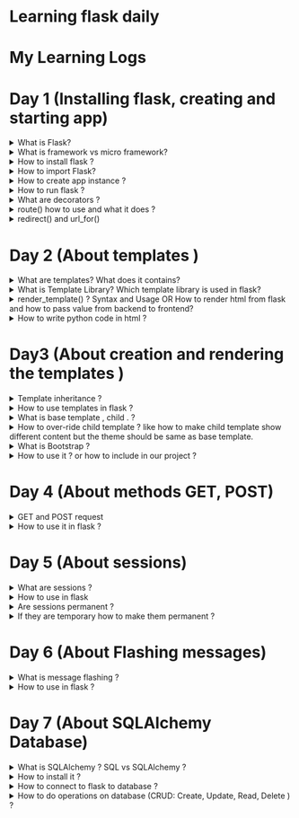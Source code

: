 # Learning flask daily

# My Learning Logs

# Day 1 (Installing flask, creating and starting app)
<details>
<summary> What is Flask? </summary>
Its a python micro-framework to develop web application.
</details>

<details>
<summary> What is framework vs micro framework?</summary>

<b>Web Framework</b> - Collection of libraries and modules, so a developer doesnt need to worry about low-level details like thread management, protocol etc

<b>Micro Framework</b> - Mimimalistic version of full fledged framework. But flask has extentions to parts where there are limitations.

</details>

<details>
<summary> How to install flask ? </summary>
Create virtualenvironment - why? to manage package dependencies

`# virtualenv venv`

Activate the virtual environment

`# source venv/bin/activate`

Install flask

`#pip3 install flask`

</details>

<details>
<summary> How to import Flask? </summary>

Add this line to the beginning of .py file

`from flask import Flask`

</details>

<details>
<summary> How to create app instance ? </summary>

After import flask we can create app instance 

`app = flask(__name__)`

</details>

<details>
<summary> How to run flask ? </summary>

Just like how we run normal python files

`python3 filename.py`

</details>

<details>
<summary> What are decorators ?</summary>
In python, decorators are function that take function as argument and returns another function.

Example

```
from flask import Flask

app = Flask(__name__)

@app.route("/")
def home():
    return "This is home page"

if __name__ == "__main__":
    app.run(debug=True)
```

</details>

<details>
<summary> route() how to use and what it does ? </summary>

`route()` is a decorator in flask. 

<b>How to use it :</b>

```
@app.route("/")
def home():
    return "Home page"
```

<b>What it does:</b>

Adds endpoint to app object
</details>


<details>
<summary> redirect() and url_for() </summary>

`redirect()` : Flask function to redirect the users to specified URL 

`url_for()` : Flask function, for creating a URL to prevent the overhead of having to change URLs throughout the application.

<b>Usage</b>

```
@app.route("/not_allowed")
def not_allowed():
    return "<h1> This page is restricted for normal user</h1>"

@app.route("/admin")
def admin():
    return redirect(url_for("not_allowed"))
```
</details>

# Day 2 (About templates )

<details>
<summary> What are templates? What does it contains? </summary>

`templates` is a directory, which contains static files like HTML. CSS and JS files will be under static folder 

And it also contains placeholders for dynamic values( for eg: using jinja expression to get values from flask to html files)

</details>

<details>
<summary> What is Template Library? Which template library is used in flask? </summary>

</details>

<details>
<summary> render_template() ? Syntax and Usage OR How to render html from flask and how to pass value from backend to frontend? </summary>

`render_template()` - function which renders frontend files(HTML, CSS) to user's web browser. 

```
from flask import Flask, render_template

app = Flask(__name__)

@app.route("/")
def home():
    return render_template("templates/index.html")

@app.route("/<usr>")
def user(usr):
    return render_template("templates/display.html", content=usr, msg="Hello")
```

</details>

<details>
<summary> How to write python code in html ?</summary>

We use <b>Jinja expressions</b> to write kindaa python code in templates/*.html files

<b>Example</b> 

display.html

```
<html>
<head> 
    <title> Displays your name </title>
</head>
<body>
    {% for x in range(10) %}
        <p> {{msg}} {{usr}}
    {% endfor %}
</body>
</html>
```
</details>


# Day3 (About creation and rendering the templates )

<details> 
<summary> Template inheritance ?  </summary>

Templates are like, writing a blueprint.
Rather than typing all the contents again and again, we are only typing the changed contents and inheriting the contents that is common across the web pages

</details>

<details> 
<summary> How to use templates in flask ? </summary>

<b>Creation of templates</b>
Under `templates` directory we can create templates in flask. for example base.html etc so child pages can inherit base.html

</details>

<details> 
<summary>What is base template , child . ? </summary>

Base template = like a master file, how entire website/webpages should look like. Purpose if for website uniformity (like theme in vague terms)

Child - webpages that inherit from the base template

base.html -> index.html
</details>


<details> 
<summary>How to over-ride child template ? like how to make child template show different content but the theme
should be same as base template. </summary>

<b>in base.html</b>

<title> {% block title %}{% endblock %} </title>

<body>
{% block content %}{% endblock %}  
</body>

<b>in child.html</b>
{% extends "base.html" %}
{% block title %}Welcome to child page {% endblock %}
{% block content%}

<h1>This is child!</h1>

{% endblock %} 

</details>


<details> 
<summary> What is Bootstrap ? </summary>

For styling, kind of advanced version of CSS
</details>

<details> 
<summary> How to use it ? or how to include in our project ? </summary>

</details>

# Day 4 (About methods GET, POST)
<details> 
<summary> GET and POST request </summary>

</details>
 
<details> 
<summary> How to use it in flask ? </summary>

<b>Import the package(request)</b> 

from flask import request

<b>Usage:</b>

Say this is the html file

<b>login.html</b>

```
<form>
	<p>Username</p> 
		<input type="text" name="nm">
	<p>Password</p>
		<input type="password" name="ps">
	<input type="submit" value="Login">	
	
</form>
```

<b>in day4.py</b> 

```
from flask import request

@app.route("/login")
def login():
	if request.method == "POST":
		username = request.form("nm")
		password = request.form("ps")
		return f"{username} {password}"
```
</details>

# Day 5 (About sessions)

<details> 
<summary> What are sessions ? </summary>

Kind of Data structure to hold temporary values. In python, session is a dictonary.

</details>


<details> 
<summary> How to use in flask </summary>
	1. importing session 
	
	`from flask import session`

	2. Adding a secret key 
	
	`app.secret_key = "some complex key"`
		
	rem: session is a dictonary. 
	
	3. Add a key to session dictonary and assign the value given by the user
	
	`session["username_key"] = request.form["nm"]`
	
	4. pass it to different routes

</details>


<details> 
<summary> Are sessions permanent ?  </summary>
No by default.

But we can make it permanent

</details>


<details> 
<summary> If they are temporary how to make them permanent ? </summary>

	1. importing datetime.timedelta
	
	`from datetime import timedelta`
	
	2. Fix some duration for the session 
	
	`app.permanent_session_lifetime = timedelta(days=1)`
	
	3. After getting the value from user (previous step3) make session permanent
	
	`session.permanent = True`

</details>

# Day 6 (About Flashing messages)

<details> 
<summary> What is message flashing ? </summary>

</details>

<details> 
<summary> How to use in flask ? </summary>

<b>in .html file</b>

```
{% with messages = get_falshed_messages() %}
	{% if messages %}
		{% for msg in messages %}
			<p>{{msg}}</p>
		{% endfor %}
	{% endif %}
{% endwith %}
```
<b>in .py file</b>

```
from flask import flash

flash("Login succesfull","info")
```

</details>

# Day 7 (About SQLAlchemy Database)

<details> 
<summary> What is SQLAlchemy ? SQL vs SQLAlchemy ? </summary>

SQLAlchemy is python library for creating communication between python program and database.

This library is used as Object Relational Mapper (ORM). ORM means to 
converts 

```
python classes -> table in RDBMS

function calls -> SQL statements 
```

SQL => Its query language 

SQLAlchemy => is python library for managing kind of sql database.


</details>

<details> 
<summary> How to install it ? </summary>

`pip3 install flask-sqlalchemy`

</details>

<details> 
<summary> How to connect to flask to database ? </summary>

1. Import the package
`from flask_sqlalchemy import SQLAlchemy`

2. Configure and create db object

```
# configuring SQLAlchemy 'users' -> name of the table in SQL
app.config['SQLALCHEMY_DATABASE_URI'] = 'sqlite:///users.sqlite3'
```

```
# Creating db object
db = SQLAlchemy(app)
```

3. Creating the class(table)

```
# In this example users = tables, Column names = id(int, primary key), name(string), email(string) 

class users(db.Model):
    _id = db.Column("id", db.Integer, primary_key=True)
    name = db.Column(db.String(100))
    email = db.Column(db.String(100))

    # for initilizing default values
    def __init__(self, name, email):
        self.name = name
        self.email = email
```

</details>

<details> 
<summary> How to do operations on database (CRUD: Create, Update, Read, Delete ) ? </summary>

</details>






 





		
		



	
	 

 

















